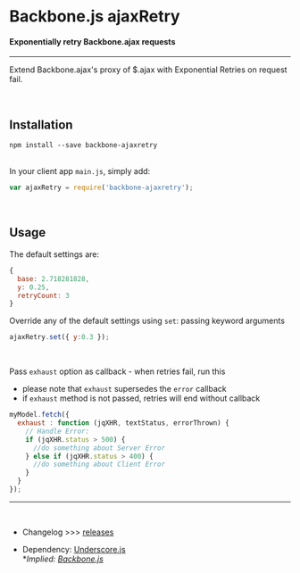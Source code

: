 # Backbone.js ajaxRetry

#### Exponentially retry Backbone.ajax requests

---

Extend Backbone.ajax's proxy of $.ajax with Exponential Retries on request fail.

&nbsp;

## Installation

```
npm install --save backbone-ajaxretry
```

&nbsp;<br>In your client app `main.js`, simply add:

```javascript
var ajaxRetry = require('backbone-ajaxretry');
```

&nbsp;

## Usage
The default settings are:

```javascript
{
  base: 2.718281828,
  y: 0.25,
  retryCount: 3
}
```

Override any of the default settings using `set`: passing keyword arguments

```javascript
ajaxRetry.set({ y:0.3 });
```
&nbsp;

Pass `exhaust` option as callback - when retries fail, run this 

  * please note that `exhaust` supersedes the `error` callback
  * if `exhaust` method is not passed, retries will end without callback

```javascript
myModel.fetch({
  exhaust : function (jqXHR, textStatus, errorThrown) {
    // Handle Error:
    if (jqXHR.status > 500) {
      //do something about Server Error
    } else if (jqXHR.status > 400) {
      //do something about Client Error
    }
  }
});
```

---

&nbsp;

* Changelog &gt;&gt;&gt; [releases](https://github.com/gdibble/backbone-ajaxretry/releases)

* Dependency: [Underscore.js](http://underscorejs.org/)<br>
  *<em>Implied: [Backbone.js](backbonejs.org)<em>
